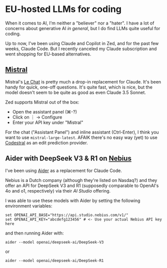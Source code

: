 # EU-hosted LLMs for coding

When it comes to AI, I'm neither a "believer" nor a "hater". I have a lot of concerns about generative AI _in general_, but I do find LLMs quite useful for coding.

Up to now, I've been using Claude and Copilot in Zed, and for the past few weeks, Claude Code. But I recently canceled my Claude subscription and went shopping for EU-based alternatives.

## [Mistral](https://mistral.ai/)

Mistral's [Le Chat](https://mistral.ai/products/le-chat) is pretty much a drop-in replacement for Claude. It's been handy for quick, one-off questions. It's quite fast, which is nice, but the model doesn't seem to be quite as good as even Claude 3.5 Sonnet.

Zed supports Mistral out of the box:

- Open the assistant panel (⌘-?)
- Click on ⋮ -> Configure
- Enter your API key under "Mistral"

For the chat ("Assistant Panel") and inline assistant (Ctrl-Enter), I think you want to use `mistral-large-latest`. AFAIK there's no easy way (yet) to use [Codestral](https://mistral.ai/news/codestral-2501) as an edit prediction provider.

## Aider with DeepSeek V3 & R1 on [Nebius](https://nebius.com/)

I've been using [Aider](https://aider.chat/) as a replacement for Claude Code.

Nebius is a Dutch company (although they're listed on Nasdaq?) and they offer an API for DeepSeek V3 and R1 (supposedly comparable to OpenAI's 4o and o1, respectively) via their _AI Studio_ offering.

I was able to use these models with Aider by setting the following environment variables:

```
set OPENAI_API_BASE="https://api.studio.nebius.com/v1/"
set OPENAI_API_KEY="abcdefg123456" # <- Use your actual Nebius API key here
```

and then running Aider with:

```
aider --model openai/deepseek-ai/DeepSeek-V3
```
or
```
aider --model openai/deepseek-ai/DeepSeek-R1
```
